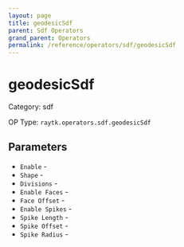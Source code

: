 ```yaml
---
layout: page
title: geodesicSdf
parent: Sdf Operators
grand_parent: Operators
permalink: /reference/operators/sdf/geodesicSdf
---
```


# geodesicSdf



Category: sdf

OP Type: `raytk.operators.sdf.geodesicSdf`

## Parameters

* `Enable` - 
* `Shape` - 
* `Divisions` - 
* `Enable Faces` - 
* `Face Offset` - 
* `Enable Spikes` - 
* `Spike Length` - 
* `Spike Offset` - 
* `Spike Radius` -
